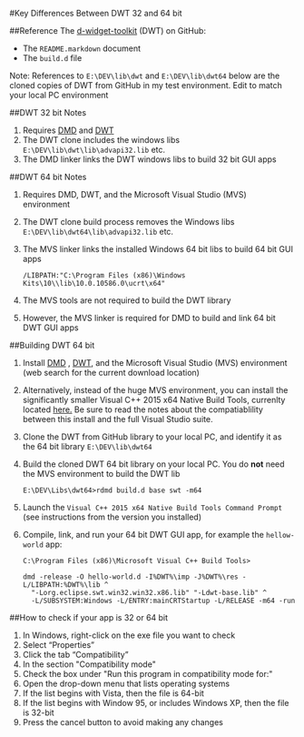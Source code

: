 #Key Differences Between DWT 32 and 64 bit

##Reference
The [d-widget-toolkit](https://www.github.com/d-widget-toolkit/dwt) (DWT) on GitHub:

* The `README.markdown` document
* The `build.d` file

Note: References to `E:\DEV\lib\dwt` and `E:\DEV\lib\dwt64` below are the cloned copies of DWT from GitHub in my test environment. Edit to match your local PC environment

##DWT 32 bit Notes
1. Requires [DMD](https://www.dlang.org) and [DWT](https://www.github.com/d-widget-toolkit/dwt)
1. The DWT clone includes the windows libs `E:\DEV\lib\dwt\lib\advapi32.lib` etc.
1. The DMD linker links the DWT windows libs to build 32 bit GUI apps

##DWT 64 bit Notes
1. Requires DMD, DWT, and the Microsoft Visual Studio (MVS) environment
1. The DWT clone build process removes the Windows libs `E:\DEV\lib\dwt64\lib\advapi32.lib` etc.
1. The MVS linker links the installed Windows 64 bit libs to build 64 bit GUI apps

	```
	/LIBPATH:"C:\Program Files (x86)\Windows Kits\10\\lib\10.0.10586.0\ucrt\x64" 
	```

1. The MVS tools are not required to build the DWT library
1. However, the MVS linker is required for DMD to build and link 64 bit DWT GUI apps

##Building DWT 64 bit
1. Install [DMD](https://www.dlang.org) , [DWT](https://www.github.com/d-widget-toolkit/dwt), and the Microsoft Visual Studio (MVS) environment (web search for the current download location)
2. Alternatively, instead of the huge MVS environment, you can install the significantly smaller Visual C++ 2015 x64 Native Build Tools, currenlty located [here.](http://landinghub.visualstudio.com/visual-cpp-build-tools) Be sure to read the notes about the compatiablility between this install and the full Visual Studio suite.
3. Clone the DWT from GitHub library to your local PC, and identify it as the 64 bit library `E:\DEV\lib\dwt64`
4. Build the cloned DWT 64 bit library on your local PC.  You do **not** need the MVS environment to build the DWT lib

	```
	E:\DEV\Libs\dwt64>rdmd build.d base swt -m64
	```
	
1. Launch the `Visual C++ 2015 x64 Native Build Tools Command Prompt` (see instructions from the version you installed)
1. Compile, link, and run your 64 bit DWT GUI app, for example the `hellow-world` app:

	```
	C:\Program Files (x86)\Microsoft Visual C++ Build Tools>

	dmd -release -O hello-world.d -I%DWT%\imp -J%DWT%\res -L/LIBPATH:%DWT%\lib ^
	  "-Lorg.eclipse.swt.win32.win32.x86.lib" "-Ldwt-base.lib" ^
	  -L/SUBSYSTEM:Windows -L/ENTRY:mainCRTStartup -L/RELEASE -m64 -run
	```
	
##How to check if your app is 32 or 64 bit
1. In Windows, right-click on the exe file you want to check
1. Select “Properties”
1. Click the tab “Compatibility”
1. In the section "Compatibility mode"
1. Check the box under "Run this program in compatibility mode for:"
1. Open the drop-down menu that lists operating systems
1. If the list begins with Vista, then the file is 64-bit
1. If the list begins with Window 95, or includes Windows XP, then the file is 32-bit
1. Press the cancel button to avoid making any changes
